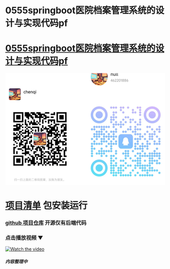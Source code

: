 # 0555springboot医院档案管理系统的设计与实现代码pf


# [0555springboot医院档案管理系统的设计与实现代码pf](https://github.com/GraduationProject-springboot/0555springboot)

![picture](https://raw.githubusercontent.com/GraduationProject-springboot/.github/main/img/wx.png)

# [项目清单](https://chenqi1990.site) 包安装运行

### [github 项目仓库](https://github.com/GraduationProject-springboot/allSpringbootProjects) 开源仅有后端代码

### 点击播放视频 ▼
[![Watch the video](https://i.sstatic.net/Vp2cE.png)](https://www.bilibili.com/video/BV1eMbYemE1U?p=55)


#####   内容整理中  











